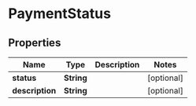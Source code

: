 

# PaymentStatus


## Properties

| Name | Type | Description | Notes |
|------------ | ------------- | ------------- | -------------|
|**status** | **String** |  |  [optional] |
|**description** | **String** |  |  [optional] |



